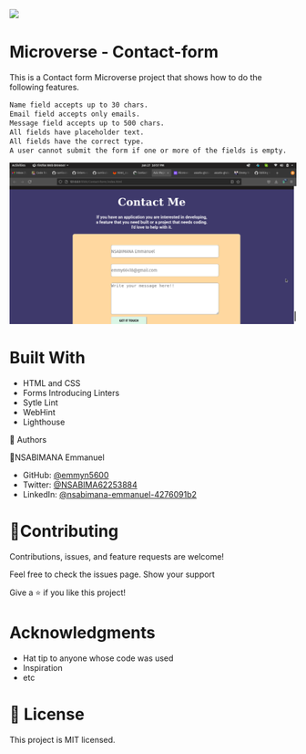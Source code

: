 
![](https://img.shields.io/badge/Microverse-blueviolet)

# Microverse - Contact-form

This is a Contact form Microverse project that shows how to do the following features.


    Name field accepts up to 30 chars.
    Email field accepts only emails.
    Message field accepts up to 500 chars.
    All fields have placeholder text.
    All fields have the correct type.
    A user cannot submit the form if one or more of the fields is empty.



![Screenshot](contact.png)


# Built With

- HTML and CSS
- Forms
Introducing Linters
- Sytle Lint
- WebHint
- Lighthouse

👤 Authors

👤NSABIMANA Emmanuel
- GitHub: [@emmyn5600](https://github.com/Emmyn5600)
- Twitter: [@NSABIMA62253884](https://twitter.com/NSABIMA62253884)
- LinkedIn: [@nsabimana-emmanuel-4276091b2](https://www.linkedin.com/in/nsabimana-emmanuel-4276091b2/)


# 🤝Contributing

Contributions, issues, and feature requests are welcome!

Feel free to check the issues page. Show your support

Give a ⭐️ if you like this project!

# Acknowledgments

- Hat tip to anyone whose code was used
- Inspiration
- etc

# 📝 License 
This project is MIT licensed.
